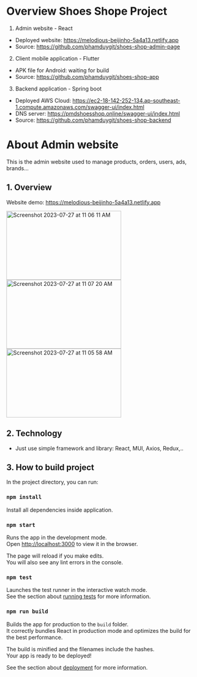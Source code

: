 # Overview Shoes Shope Project

1. Admin website - React
- Deployed website: https://melodious-beijinho-5a4a13.netlify.app
- Source: https://github.com/phamduygit/shoes-shop-admin-page
2. Client mobile application - Flutter
- APK file for Android: waiting for build
- Source: https://github.com/phamduygit/shoes-shop-app
3. Backend application - Spring boot
- Deployed AWS Cloud: https://ec2-18-142-252-134.ap-southeast-1.compute.amazonaws.com/swagger-ui/index.html
- DNS server: https://pmdshoesshop.online/swagger-ui/index.html
- Source: https://github.com/phamduygit/shoes-shop-backend

# About Admin website
This is the admin website used to manage products, orders, users, ads, brands...
## 1. Overview
Website demo: https://melodious-beijinho-5a4a13.netlify.app

<img width="300" height="180" alt="Screenshot 2023-07-27 at 11 06 11 AM" src="https://github.com/phamduygit/shoes-shop-admin-page/assets/48823695/57bb0bee-e5e7-4d98-89aa-9ee2109b0b0a">
<img width="300" height="180" alt="Screenshot 2023-07-27 at 11 07 20 AM" src="https://github.com/phamduygit/shoes-shop-admin-page/assets/48823695/57f1a602-fea8-4109-a3d4-26e7e0872180">
<img width="300" height="180" alt="Screenshot 2023-07-27 at 11 05 58 AM" src="https://github.com/phamduygit/shoes-shop-admin-page/assets/48823695/0269139d-39f0-4da0-8cb8-408b1c366f6a">

## 2. Technology
- Just use simple framework and library: React, MUI, Axios, Redux,..

## 3. How to build project
In the project directory, you can run:

### `npm install`

Install all dependencies inside application.

### `npm start`

Runs the app in the development mode.\
Open [http://localhost:3000](http://localhost:3000) to view it in the browser.

The page will reload if you make edits.\
You will also see any lint errors in the console.

### `npm test`

Launches the test runner in the interactive watch mode.\
See the section about [running tests](https://facebook.github.io/create-react-app/docs/running-tests) for more information.

### `npm run build`

Builds the app for production to the `build` folder.\
It correctly bundles React in production mode and optimizes the build for the best performance.

The build is minified and the filenames include the hashes.\
Your app is ready to be deployed!

See the section about [deployment](https://facebook.github.io/create-react-app/docs/deployment) for more information.

